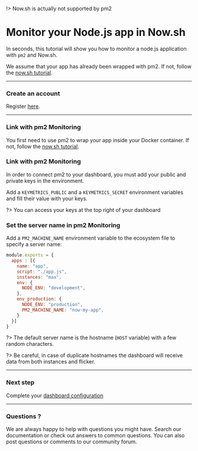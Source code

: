 !> Now.sh is actually not supported by pm2

# Monitor your Node.js app in Now.sh

In seconds, this tutorial will show you how to monitor a node.js application with `pm2` and Now.sh.

We assume that your app has already been wrapped with pm2. If not, follow the [now.sh tutorial](/{{site.baseurl}}/runtime/integration/now.md).

---

### Create an account

Register [here](https://app.keymetrics.io/api/oauth/register).

---

### Link with pm2 Monitoring

You first need to use pm2 to wrap your app inside your Docker container. If not, follow the [now.sh tutorial](/{{site.baseurl}}/runtime/integration/now.md).

### Link with pm2 Monitoring

In order to connect pm2 to your dashboard, you must add your public and private keys in the environment.

Add a `KEYMETRICS_PUBLIC` and a `KEYMETRICS_SECRET` environment variables and fill their value with your keys.

?> You can access your keys at the top right of your dashboard

### Set the server name in pm2 Monitoring

Add a `PM2_MACHINE_NAME` environment variable to the ecosystem file to specify a server name:

```javascript
module.exports = {
  apps : [{
    name: "app",
    script: "./app.js",
    instances: "max",
    env: {
      NODE_ENV: "development",
    },
    env_production: {
      NODE_ENV: "production",
      PM2_MACHINE_NAME: "now-my-app",
    }
  }]
}
```

?> The default server name is the hostname (`HOST` variable) with a few random characters.

?> Be careful, in case of duplicate hostnames the dashboard will receive data from both instances and flicker.

---

### Next step

Complete your [dashboard configuration](/{{site.baseurl}}/monitoring/guide/configuration.md)

---

### Questions ?

We are always happy to help with questions you might have. Search our documentation or check out answers to common questions. You can also post questions or comments to our community forum.